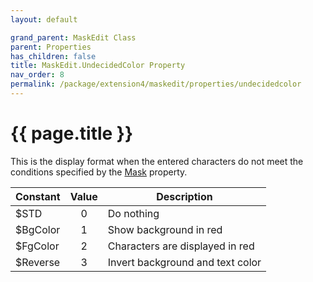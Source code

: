 ```yaml
---
layout: default

grand_parent: MaskEdit Class
parent: Properties
has_children: false
title: MaskEdit.UndecidedColor Property
nav_order: 8
permalink: /package/extension4/maskedit/properties/undecidedcolor
---
```

# {{ page.title }}

This is the display format when the entered characters do not meet the conditions specified by the <a href="/package/extension4/maskedit/properties/mask">Mask</a> property.

| Constant | Value | Description                      |
|----------|:-----:|----------------------------------|
| $STD     |   0   | Do nothing                       |
| $BgColor |   1   | Show background in red           |
| $FgColor |   2   | Characters are displayed in red  |
| $Reverse |   3   | Invert background and text color |
